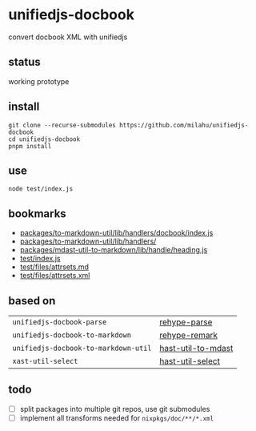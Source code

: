 # unifiedjs-docbook

convert docbook XML with unifiedjs

## status

working prototype

## install

```
git clone --recurse-submodules https://github.com/milahu/unifiedjs-docbook
cd unifiedjs-docbook
pnpm install
```

## use

```
node test/index.js
```

## bookmarks

* [packages/to-markdown-util/lib/handlers/docbook/index.js](packages/to-markdown-util/lib/handlers/docbook/index.js)
* [packages/to-markdown-util/lib/handlers/](packages/to-markdown-util/lib/handlers/)
* [packages/mdast-util-to-markdown/lib/handle/heading.js](packages/mdast-util-to-markdown/lib/handle/heading.js)
* [test/index.js](test/index.js)
* [test/files/attrsets.md](test/files/attrsets.md)
* [test/files/attrsets.xml](test/files/attrsets.xml)

## based on

| | |
| --- | --- |
| `unifiedjs-docbook-parse` | [rehype-parse](https://github.com/rehypejs/rehype/tree/main/packages/rehype-parse) |
| `unifiedjs-docbook-to-markdown` | [rehype-remark](https://github.com/rehypejs/rehype-remark) |
| `unifiedjs-docbook-to-markdown-util` | [hast-util-to-mdast](https://github.com/syntax-tree/hast-util-to-mdast) |
| `xast-util-select` | [hast-util-select](https://github.com/syntax-tree/hast-util-select) |

## todo

- [ ] split packages into multiple git repos, use git submodules
- [ ] implement all transforms needed for `nixpkgs/doc/**/*.xml`
